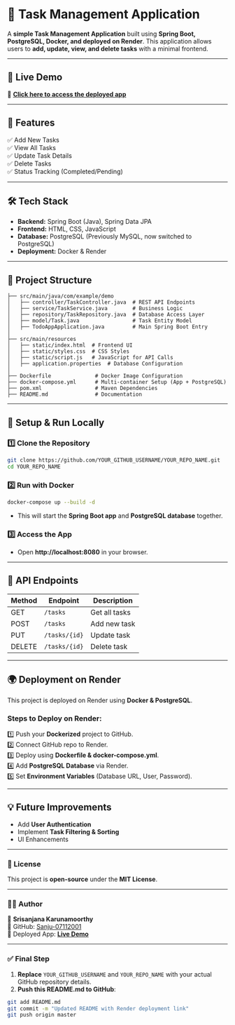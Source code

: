 


# **📌 Task Management Application**  
A **simple Task Management Application** built using **Spring Boot, PostgreSQL, Docker, and deployed on Render**. This application allows users to **add, update, view, and delete tasks** with a minimal frontend.

---

## **🚀 Live Demo**  
🔗 **[Click here to access the deployed app](https://task-management-tbz6.onrender.com)**  

---

## **📌 Features**  
✅ Add New Tasks  
✅ View All Tasks  
✅ Update Task Details  
✅ Delete Tasks  
✅ Status Tracking (Completed/Pending)  

---

## **🛠️ Tech Stack**  
- **Backend:** Spring Boot (Java), Spring Data JPA  
- **Frontend:** HTML, CSS, JavaScript  
- **Database:** PostgreSQL (Previously MySQL, now switched to PostgreSQL)  
- **Deployment:** Docker & Render  

---

## **📂 Project Structure**  
```
├── src/main/java/com/example/demo
│   ├── controller/TaskController.java  # REST API Endpoints
│   ├── service/TaskService.java        # Business Logic
│   ├── repository/TaskRepository.java  # Database Access Layer
│   ├── model/Task.java                 # Task Entity Model
│   ├── TodoAppApplication.java         # Main Spring Boot Entry
│
├── src/main/resources
│   ├── static/index.html  # Frontend UI
│   ├── static/styles.css  # CSS Styles
│   ├── static/script.js   # JavaScript for API Calls
│   ├── application.properties  # Database Configuration
│
├── Dockerfile              # Docker Image Configuration
├── docker-compose.yml      # Multi-container Setup (App + PostgreSQL)
├── pom.xml                 # Maven Dependencies
├── README.md               # Documentation
```

---

## **🔧 Setup & Run Locally**
### **1️⃣ Clone the Repository**
```sh
git clone https://github.com/YOUR_GITHUB_USERNAME/YOUR_REPO_NAME.git
cd YOUR_REPO_NAME
```

### **2️⃣ Run with Docker**
```sh
docker-compose up --build -d
```
- This will start the **Spring Boot app** and **PostgreSQL database** together.

### **3️⃣ Access the App**
- Open **http://localhost:8080** in your browser.

---

## **📡 API Endpoints**
| Method | Endpoint        | Description       |
|--------|---------------|------------------|
| GET    | `/tasks`       | Get all tasks   |
| POST   | `/tasks`       | Add new task    |
| PUT    | `/tasks/{id}`  | Update task     |
| DELETE | `/tasks/{id}`  | Delete task     |

---

## **🌍 Deployment on Render**
This project is deployed on Render using **Docker & PostgreSQL**.  

### **Steps to Deploy on Render:**
1️⃣ Push your **Dockerized** project to GitHub.  
2️⃣ Connect GitHub repo to Render.  
3️⃣ Deploy using **Dockerfile & docker-compose.yml**.  
4️⃣ Add **PostgreSQL Database** via Render.  
5️⃣ Set **Environment Variables** (Database URL, User, Password).  

---

## **💡 Future Improvements**
- Add **User Authentication**  
- Implement **Task Filtering & Sorting**  
- UI Enhancements  

---

### **📜 License**  
This project is **open-source** under the **MIT License**.

---

### **🧑‍💻 Author**
👤 **Srisanjana Karunamoorthy**  
🔗 GitHub: [Sanju-07112001](https://github.com/Sanju-07112001)  
🔗 Deployed App: **[Live Demo](https://task-management-tbz6.onrender.com)**  

---

### ✅ **Final Step**
1. **Replace** `YOUR_GITHUB_USERNAME` and `YOUR_REPO_NAME` with your actual GitHub repository details.  
2. **Push this README.md to GitHub**:  
```sh
git add README.md
git commit -m "Updated README with Render deployment link"
git push origin master
```


